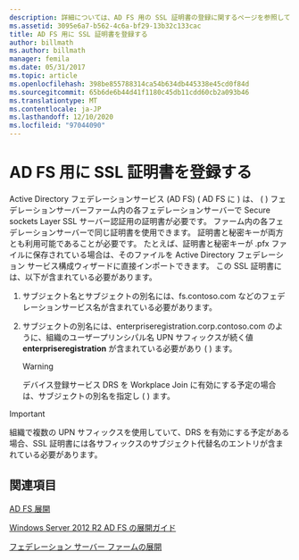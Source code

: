 ```yaml
---
description: 詳細については、AD FS 用の SSL 証明書の登録に関するページを参照してください。
ms.assetid: 3095e6a7-b562-4c6a-bf29-13b32c133cac
title: AD FS 用に SSL 証明書を登録する
author: billmath
ms.author: billmath
manager: femila
ms.date: 05/31/2017
ms.topic: article
ms.openlocfilehash: 398be855788314ca54b634db445338e45cd0f84d
ms.sourcegitcommit: 65b6de6b44d41f1180c45db11cdd60cb2a093b46
ms.translationtype: MT
ms.contentlocale: ja-JP
ms.lasthandoff: 12/10/2020
ms.locfileid: "97044090"
---
```

# <a name="enroll-an-ssl-certificate-for-ad-fs"></a>AD FS 用に SSL 証明書を登録する

Active Directory フェデレーションサービス (AD FS) \( AD FS に \) は、 \( \) フェデレーションサーバーファーム内の各フェデレーションサーバーで Secure sockets Layer SSL サーバー認証用の証明書が必要です。 ファーム内の各フェデレーションサーバーで同じ証明書を使用できます。 証明書と秘密キーが両方とも利用可能であることが必要です。 たとえば、証明書と秘密キーが .pfx ファイルに保存されている場合は、そのファイルを Active Directory フェデレーション サービス構成ウィザードに直接インポートできます。 この SSL 証明書には、以下が含まれている必要があります。

1.  サブジェクト名とサブジェクトの別名には、fs.contoso.com などのフェデレーションサービス名が含まれている必要があります。

2.  サブジェクトの別名には、enterpriseregistration.corp.contoso.com のように、組織のユーザープリンシパル名 UPN サフィックスが続く値 **enterpriseregistration** が含まれている必要があり \( \) ます。

    > [!WARNING]
    > デバイス登録サービス DRS を Workplace Join に有効にする予定の場合は、サブジェクトの別名を指定し \( \) ます。

> [!IMPORTANT]
> 組織で複数の UPN サフィックスを使用していて、DRS を有効にする予定がある場合、SSL 証明書には各サフィックスのサブジェクト代替名のエントリが含まれている必要があります。

## <a name="see-also"></a>関連項目
[AD FS 展開](../../ad-fs/AD-FS-Deployment.md)

[Windows Server 2012 R2 AD FS の展開ガイド](../../ad-fs/deployment/Windows-Server-2012-R2-AD-FS-Deployment-Guide.md)

[フェデレーション サーバー ファームの展開](../../ad-fs/deployment/Deploying-a-Federation-Server-Farm.md)




